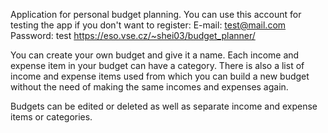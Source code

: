 Application for personal budget planning.
You can use this account for testing the app if you don't want to register:
E-mail: test@mail.com
Password: test
https://eso.vse.cz/~shei03/budget_planner/

You can create your own budget and give it a name. Each income and expense item in your budget can have a category.
There is also a list of income and expense items used from which you can build a new budget without the need of making the same incomes and expenses again.

Budgets can be edited or deleted as well as separate income and expense items or categories.

